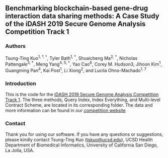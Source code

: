 Benchmarking blockchain-based gene-drug interaction data sharing methods: A Case Study of the iDASH 2019 Secure Genome Analysis Competition Track 1
---

### Authors

Tsung-Ting Kuo<sup>1, *, †</sup>, Tyler Bath<sup>1, *</sup>, Shuaicheng Ma<sup>2, *</sup>, Nicholas Pattengale<sup>3, *</sup>, Meng Yang<sup>4, 5, *</sup>, Yao Cao<sup>6</sup>, Corey M. Hudson</sup>3, Jihoon Kim<sup>1</sup>, Guangming Pan<sup>4</sup>, Kai Post<sup>1</sup>, Li Xiong<sup>2</sup>, and Lucila Ohno-Machado<sup>1, 7</sup>

### Introduction

This is the code for the [iDASH 2019 Secure Genome Analysis Competition Track 1](http://www.humangenomeprivacy.org/2019/competition-tasks.html). The three methods, Query Index, Index Everything, and Multi-level Contract Scheme, are located in its corresponding folder. The data and more information can be found in our [competition website](http://www.humangenomeprivacy.org/2019/competition-tasks.html)

### Contact

Thank you for using our software. If you have any questions or suggestions, please kindly contact Tsung-Ting Kuo (tskuo@ucsd.edu), UCSD Health Department of Biomedical Informatics, University of California San Diego, La Jolla, USA.
